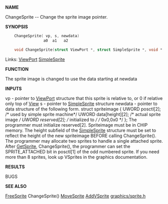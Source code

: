 
**NAME**

ChangeSprite -- Change the sprite image pointer.

**SYNOPSIS**

```c
    ChangeSprite( vp, s, newdata)
                 a0  a1   a2

    void ChangeSprite(struct ViewPort *, struct SimpleSprite *, void * )

```
Links: [ViewPort](_00B8.md) [SimpleSprite](_00C5.md) 

**FUNCTION**

The sprite image is changed to use the data starting at newdata

**INPUTS**

vp - pointer to [ViewPort](_00B8.md) structure that this sprite is
relative to,  or 0 if relative only top of [View](_00B8.md)
s - pointer to [SimpleSprite](_00C5.md) structure
newdata - pointer to data structure of the following form.
struct spriteimage
{
UWORD    posctl[2]; /* used by simple sprite machine*/
UWORD    data[height][2];   /* actual sprite image */
UWORD    reserved[2];       /* initialized to */
/*  0x0,0x0 */
};
The programmer must initialize reserved[2].  Spriteimage must be
in CHIP memory. The height subfield of the [SimpleSprite](_00C5.md) structure
must be set to reflect the height of the new spriteimage BEFORE
calling ChangeSprite(). The programmer may allocate two sprites to
handle a single attached sprite.  After [GetSprite](GetSprite.md), ChangeSprite(),
the programmer can set the SPRITE_ATTACHED bit in posctl[1] of the
odd numbered sprite.
If you need more than 8 sprites, look up VSprites in the
graphics documentation.

**RESULTS**


BUGS

**SEE ALSO**

[FreeSprite](FreeSprite.md) ChangeSprite() [MoveSprite](MoveSprite.md) [AddVSprite](AddVSprite.md) [graphics/sprite.h](_00C5.md)
